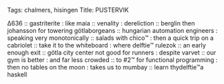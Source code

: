 Tags: chalmers, hisingen
Title: PUSTERVIK
  
∆636 :: gastriterite : like maia :: venality : dereliction :: berglin then johansson for towering götlaborgeans :: hungarian automation engineers : speaking very monotonically :: salads with chico™ : then a quick trip on a cabriolet :: take it to the whiteboard : where delftie™ rulezok :: an early enough exit :: götla city center not good for runners : despite varvet :: our gym is better : and far less crowded :: to #2™ for functional programming : then no tables on the moon : takes us to mumbay :: learn thydelftie™a haskell